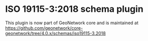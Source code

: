 # ISO 19115-3:2018 schema plugin

This plugin is now part of GeoNetwork core and is maintained at https://github.com/geonetwork/core-geonetwork/tree/4.0.x/schemas/iso19115-3.2018
